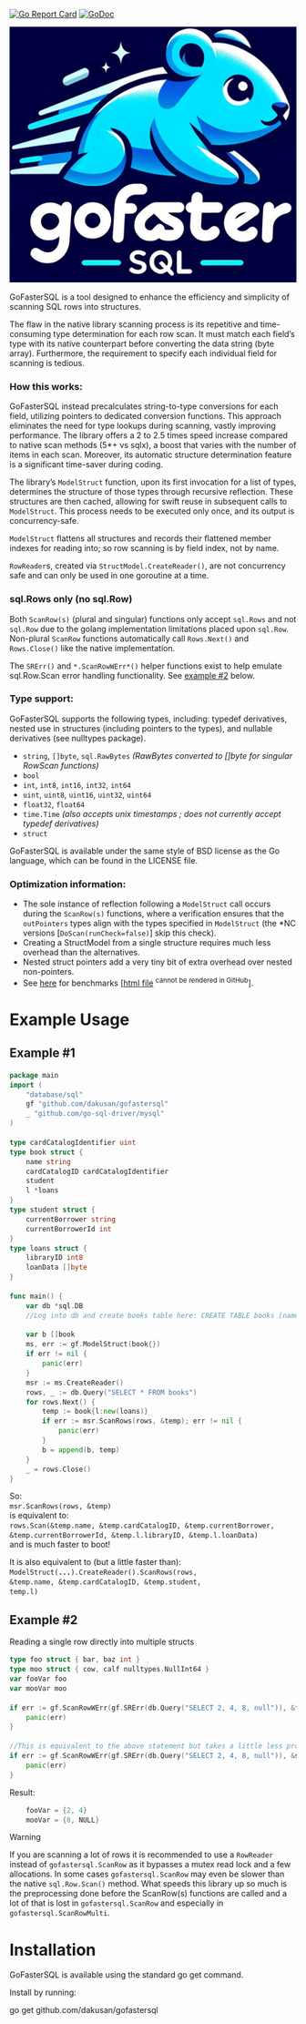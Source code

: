 [![Go Report Card](https://goreportcard.com/badge/github.com/dakusan/gofastersql)](https://goreportcard.com/report/github.com/dakusan/gofastersql)
[![GoDoc](https://godoc.org/github.com/dakusan/gofastersql?status.svg)](https://godoc.org/github.com/dakusan/gofastersql)

![GoFasterSQL Logo](logo.jpg)

GoFasterSQL is a tool designed to enhance the efficiency and simplicity of scanning SQL rows into structures.

The flaw in the native library scanning process is its repetitive and time-consuming type determination for each row scan. It must match each field’s type with its native counterpart before converting the data string (byte array). Furthermore, the requirement to specify each individual field for scanning is tedious.

### How this works:
GoFasterSQL instead precalculates string-to-type conversions for each field, utilizing pointers to dedicated conversion functions. This approach eliminates the need for type lookups during scanning, vastly improving performance. The library offers a 2 to 2.5 times speed increase compared to native scan methods (5*+ vs sqlx), a boost that varies with the number of items in each scan. Moreover, its automatic structure determination feature is a significant time-saver during coding.

The library’s `ModelStruct` function, upon its first invocation for a list of types, determines the structure of those types through recursive reflection. These structures are then cached, allowing for swift reuse in subsequent calls to `ModelStruct`. This process needs to be executed only once, and its output is concurrency-safe.

`ModelStruct` flattens all structures and records their flattened member indexes for reading into; so row scanning is by field index, not by name.

`RowReader`s, created via `StructModel.CreateReader()`, are not concurrency safe and can only be used in one goroutine at a time.

### sql.Rows only (no sql.Row)
Both `ScanRow(s)` (plural and singular) functions only accept `sql.Rows` and not `sql.Row` due to the golang implementation limitations placed upon `sql.Row`. Non-plural `ScanRow` functions automatically call `Rows.Next()` and `Rows.Close()` like the native implementation.

The `SRErr()` and `*.ScanRowWErr*()` helper functions exist to help emulate sql.Row.Scan error handling functionality. See [example #2](#Example-2) below.

### Type support:
GoFasterSQL supports the following types, including: typedef derivatives, nested use in structures (including pointers to the types), and nullable derivatives (see nulltypes package).
  - `string`, `[]byte`, `sql.RawBytes` *(RawBytes converted to []byte for singular RowScan functions)*
  - `bool`
  - `int`, `int8`, `int16`, `int32`, `int64`
  - `uint`, `uint8`, `uint16`, `uint32`, `uint64`
  - `float32`, `float64`
  - `time.Time` *(also accepts unix timestamps ; does not currently accept typedef derivatives)*
  - `struct`

GoFasterSQL is available under the same style of BSD license as the Go language, which can be found in the LICENSE file.

### Optimization information:
* The sole instance of reflection following a `ModelStruct` call occurs during the `ScanRow(s)` functions, where a verification ensures that the `outPointers` types align with the types specified in `ModelStruct` (the *NC versions [`DoScan(runCheck=false)`] skip this check).
* Creating a StructModel from a single structure requires much less overhead than the alternatives.
* Nested struct pointers add a very tiny bit of extra overhead over nested non-pointers.
* See [here](benchmarks/benchmarks.png) for benchmarks [[html file](benchmarks/benchmarks.html) <sup>cannot be rendered in GitHub</sup>].

# Example Usage
## Example #1
```go
package main
import (
	"database/sql"
	gf "github.com/dakusan/gofastersql"
	_ "github.com/go-sql-driver/mysql"
)

type cardCatalogIdentifier uint
type book struct {
	name string
	cardCatalogID cardCatalogIdentifier
	student
	l *loans
}
type student struct {
	currentBorrower string
	currentBorrowerId int
}
type loans struct {
	libraryID int8
	loanData []byte
}

func main() {
	var db *sql.DB
	//Log into db and create books table here: CREATE TABLE books (name varchar(50), cardCatalogID int, currentBorrower varchar(50), currentBorrowerId int, libraryID tinyint, loanData varchar(50)) ENGINE=MEMORY

	var b []book
	ms, err := gf.ModelStruct(book{})
	if err != nil {
		panic(err)
	}
	msr := ms.CreateReader()
	rows, _ := db.Query("SELECT * FROM books")
	for rows.Next() {
		temp := book{l:new(loans)}
		if err := msr.ScanRows(rows, &temp); err != nil {
			panic(err)
		}
		b = append(b, temp)
	}
	_ = rows.Close()
}
```
So:<br>
`msr.ScanRows(rows, &temp)`<br>
is equivalent to:<br>
`rows.Scan(&temp.name, &temp.cardCatalogID, &temp.currentBorrower, &temp.currentBorrowerId, &temp.l.libraryID, &temp.l.loanData)`<br>
and is much faster to boot!

It is also equivalent to (but a little faster than): <code>ModelStruct(<b>...</b>).CreateReader().ScanRows(rows, &temp.name, &temp.cardCatalogID, &temp.student, temp.l)</code><br>

## Example #2
Reading a single row directly into multiple structs
```go
type foo struct { bar, baz int }
type moo struct { cow, calf nulltypes.NullInt64 }
var fooVar foo
var mooVar moo

if err := gf.ScanRowWErr(gf.SRErr(db.Query("SELECT 2, 4, 8, null")), &fooVar, &mooVar); err != nil {
	panic(err)
}

//This is equivalent to the above statement but takes a little less processing
if err := gf.ScanRowWErr(gf.SRErr(db.Query("SELECT 2, 4, 8, null")), &struct {*foo; *moo}{&fooVar, &mooVar}); err != nil {
	panic(err)
}

```
Result:
```go
	fooVar = {2, 4}
	mooVar = {8, NULL}
```

> [!warning]
> If you are scanning a lot of rows it is recommended to use a `RowReader` instead of `gofastersql.ScanRow` as it bypasses a mutex read lock and a few allocations.
> In some cases `gofastersql.ScanRow` may even be slower than the native `sql.Row.Scan()` method. What speeds this library up so much is the preprocessing done before the ScanRow(s) functions are called and a lot of that is lost in `gofastersql.ScanRow` and especially in `gofastersql.ScanRowMulti`.

# Installation
GoFasterSQL is available using the standard go get command.

Install by running:

go get github.com/dakusan/gofastersql
